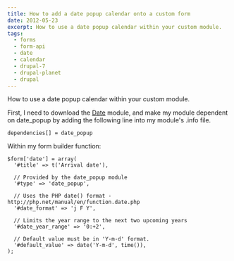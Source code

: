 ```yaml
---
title: How to add a date popup calendar onto a custom form
date: 2012-05-23
excerpt: How to use a date popup calendar within your custom module.
tags:
  - forms
  - form-api
  - date
  - calendar
  - drupal-7
  - drupal-planet
  - drupal
---
```


How to use a date popup calendar within your custom module.

First, I need to download the
[Date](http://drupal.org/project/date 'Date module on Drupal.org') module, and
make my module dependent on date_popup by adding the following line into my
module's .info file.

```language-ini
dependencies[] = date_popup
```

Within my form builder function:

```language-php
$form['date'] = array(
  '#title' => t('Arrival date'),

  // Provided by the date_popup module
  '#type' => 'date_popup',

  // Uses the PHP date() format - http://php.net/manual/en/function.date.php
  '#date_format' => 'j F Y',

  // Limits the year range to the next two upcoming years
  '#date_year_range' => '0:+2',

  // Default value must be in 'Y-m-d' format.
  '#default_value' => date('Y-m-d', time()),
);
```

